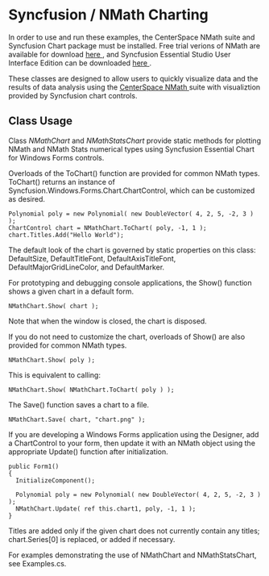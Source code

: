 
Syncfusion / NMath Charting 
===========================

In order to use and run these examples, the CenterSpace NMath suite and Syncfusion Chart package must
be installed.  Free trial verions of NMath are available for download
<a href="www.centerspace.net/downloads/trial-verions/"> here
</a>, and Syncfusion Essential Studio User Interface Edition can be downloaded
<a href="www.syncfusion.com/products/user-interface-edition"> here </a>.

These classes are designed to allow users to quickly visualize data and the results of 
data analysis using the <a href="www.centerspace.net" > CenterSpace NMath </a> 
suite with visualiztion provided by Syncfusion chart controls.

Class Usage
-----------
Class *NMathChart* and *NMathStatsChart* provide static methods for plotting NMath and NMath Stats
numerical types using Syncfusion Essential Chart for Windows Forms controls.

Overloads of the ToChart() function are provided for common NMath types. ToChart() returns
an instance of Syncfusion.Windows.Forms.Chart.ChartControl, which can be customized as desired.

    Polynomial poly = new Polynomial( new DoubleVector( 4, 2, 5, -2, 3 ) );
    ChartControl chart = NMathChart.ToChart( poly, -1, 1 );
    chart.Titles.Add("Hello World");

The default look of the chart is governed by static properties on this class: DefaultSize,
DefaultTitleFont, DefaultAxisTitleFont, DefaultMajorGridLineColor, and DefaultMarker.

For prototyping and debugging console applications, the Show() function shows a given chart
in a default form.

    NMathChart.Show( chart );

Note that when the window is closed, the chart is disposed.

If you do not need to customize the chart, overloads of Show() are also provided for common
NMath types.

    NMathChart.Show( poly );

This is equivalent to calling:

    NMathChart.Show( NMathChart.ToChart( poly ) );

The Save() function saves a chart to a file. 

    NMathChart.Save( chart, "chart.png" );

If you are developing a Windows Forms application using the Designer, add a ChartControl
to your form, then update it with an NMath object using the appropriate Update() function
after initialization. 

    public Form1()
    {
      InitializeComponent();
  
      Polynomial poly = new Polynomial( new DoubleVector( 4, 2, 5, -2, 3 ) );
      NMathChart.Update( ref this.chart1, poly, -1, 1 );
    }

Titles are added only if the given chart does not currently contain any titles;
chart.Series[0] is replaced, or added if necessary.

For examples demonstrating the use of NMathChart and NMathStatsChart, see Examples.cs.
